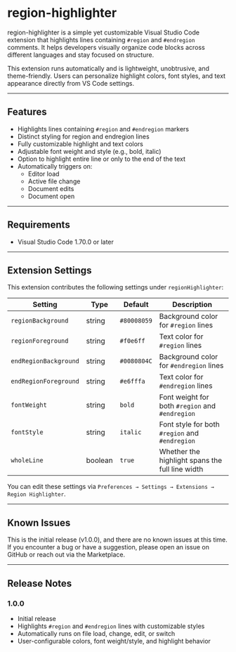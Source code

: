 # region-highlighter

region-highlighter is a simple yet customizable Visual Studio Code extension that highlights lines containing `#region` and `#endregion` comments. It helps developers visually organize code blocks across different languages and stay focused on structure.

This extension runs automatically and is lightweight, unobtrusive, and theme-friendly. Users can personalize highlight colors, font styles, and text appearance directly from VS Code settings.

---

## Features

- Highlights lines containing `#region` and `#endregion` markers
- Distinct styling for region and endregion lines
- Fully customizable highlight and text colors
- Adjustable font weight and style (e.g., bold, italic)
- Option to highlight entire line or only to the end of the text
- Automatically triggers on:
  - Editor load
  - Active file change
  - Document edits
  - Document open

---

## Requirements

- Visual Studio Code 1.70.0 or later

---

## Extension Settings

This extension contributes the following settings under `regionHighlighter`:

| Setting                  | Type    | Default     | Description                                      |
|--------------------------|---------|-------------|--------------------------------------------------|
| `regionBackground`       | string  | `#80008059` | Background color for `#region` lines            |
| `regionForeground`       | string  | `#f0e6ff`   | Text color for `#region` lines                  |
| `endRegionBackground`    | string  | `#0080804C` | Background color for `#endregion` lines         |
| `endRegionForeground`    | string  | `#e6fffa`   | Text color for `#endregion` lines               |
| `fontWeight`             | string  | `bold`      | Font weight for both `#region` and `#endregion` |
| `fontStyle`              | string  | `italic`    | Font style for both `#region` and `#endregion`  |
| `wholeLine`            | boolean | `true`      | Whether the highlight spans the full line width |

You can edit these settings via `Preferences → Settings → Extensions → Region Highlighter`.

---

## Known Issues

This is the initial release (v1.0.0), and there are no known issues at this time.  
If you encounter a bug or have a suggestion, please open an issue on GitHub or reach out via the Marketplace.

---

## Release Notes

### 1.0.0

- Initial release
- Highlights `#region` and `#endregion` lines with customizable styles
- Automatically runs on file load, change, edit, or switch
- User-configurable colors, font weight/style, and highlight behavior
